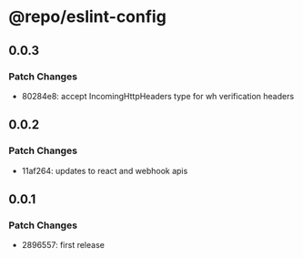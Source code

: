 # @repo/eslint-config

## 0.0.3

### Patch Changes

- 80284e8: accept IncomingHttpHeaders type for wh verification headers

## 0.0.2

### Patch Changes

- 11af264: updates to react and webhook apis

## 0.0.1

### Patch Changes

- 2896557: first release
